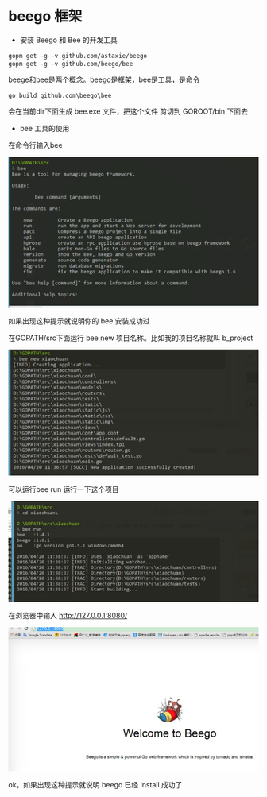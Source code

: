 # beego 框架
* 安装 Beego 和 Bee 的开发工具

```
gopm get -g -v github.com/astaxie/beego
gopm get -g -v github.com/beego/bee
```
beege和bee是两个概念。beego是框架，bee是工具，是命令
```
go build github.com\beego\bee
```
会在当前dir下面生成 bee.exe 文件，把这个文件 剪切到 GOROOT/bin 下面去

* bee 工具的使用

在命令行输入bee

![](https://github.com/Yangliangfeng/GO/raw/master/images/12.jpg)

如果出现这种提示就说明你的 bee 安装成功过

在GOPATH/src下面运行 bee new 项目名称。比如我的项目名称就叫 b_project

![](https://github.com/Yangliangfeng/GO/raw/master/images/13.jpg)

可以运行bee run 运行一下这个项目

![](https://github.com/Yangliangfeng/GO/raw/master/images/14.jpg)

在浏览器中输入 http://127.0.0.1:8080/

![](https://github.com/Yangliangfeng/GO/raw/master/images/15.jpg)

ok。如果出现这种提示就说明 beego 已经 install 成功了
